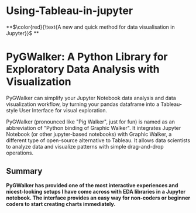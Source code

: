 # Using-Tableau-in-jupyter
**$\color{red}{\text{A new and quick method for data visualisation in Jupyter}}$ **

# PyGWalker: A Python Library for Exploratory Data Analysis with Visualization

PyGWalker can simplify your Jupyter Notebook data analysis and data visualization workflow, by turning your pandas dataframe into a Tableau-style User Interface for visual exploration.

PyGWalker (pronounced like "Pig Walker", just for fun) is named as an abbreviation of "Python binding of Graphic Walker". 
It integrates Jupyter Notebook (or other jupyter-based notebooks) with Graphic Walker, a different type of open-source alternative to Tableau. 
It allows data scientists to analyze data and visualize patterns with simple drag-and-drop operations.

## Summary

**PyGWalker has provided one of the most interactive experiences and nicest-looking setups I have come across with EDA libraries in a Jupyter notebook. 
The interface provides an easy way for non-coders or beginner coders to start creating charts immediately.**
